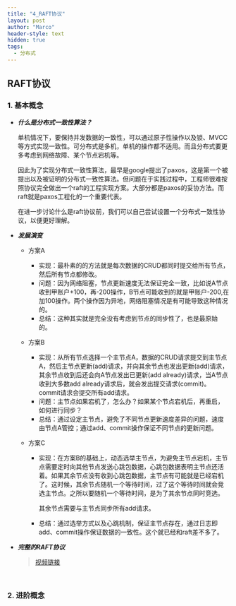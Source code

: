 ```yaml
---
title: "4_RAFT协议"
layout: post
author: "Marco"
header-style: text
hidden: true
tags:
  - 分布式
---
```


## RAFT协议

### 1. 基本概念

- ***什么是分布式一致性算法？***

  ​	单机情况下，要保持并发数据的一致性，可以通过原子性操作以及锁、MVCC等方式实现一致性。可分布式是多机，单机的操作都不适用。而且分布式要更多考虑到网络故障、某个节点宕机等。
  
  ​	因此为了实现分布式一致性算法，最早是google提出了paxos，这是第一个被提出以及被证明的分布式一致性算法。但问题在于实践过程中，工程师很难按照协议完全做出一个raft的工程实现方案。大部分都是paxos的妥协方法。而raft就是paxos工程化的一个重要代表。
  
  ​	在进一步讨论什么是raft协议前，我们可以自己尝试设置一个分布式一致性协议，以便更好理解。
  
- ***发展演变***

  - 方案A

    - 实现：最朴素的的方法就是每次数据的CRUD都同时提交给所有节点，然后所有节点都修改。
    - 问题：因为网络阻塞，节点更新速度无法保证完全一致，比如说A节点收到甲账户+100，再-200操作，B节点可能收到的就是甲账户-200,在加100操作。两个操作因为异地，网络阻塞情况是有可能导致这种情况的。
    - 总结：这种其实就是完全没有考虑到节点的同步性了，也是最原始的。

  - 方案B

    - 实现：从所有节点选择一个主节点A，数据的CRUD请求提交到主节点A，然后主节点更新(add)请求，并向其余节点也发出更新(add)请求，其余节点收到后还会向A节点发出已更新(add already)请求，当A节点收到大多数add already请求后，就会发出提交请求(commit)。commit请求会提交所有add请求。
    - 问题：主节点如果宕机了，怎么办？如果某个节点宕机后，再重启，如何进行同步？
    - 总结：通过设定主节点，避免了不同节点更新速度差异的问题，速度由节点A管控；通过add、commit操作保证不同节点的更新问题。

  - 方案C

    - 实现：在方案B的基础上，动态选举主节点，为避免主节点宕机，主节点需要定时向其他节点发送心跳包数据，心跳包数据表明主节点还活着。如果其余节点没有收到心跳包数据，主节点有可能就是已经宕机了。这时候，其余节点随机一个等待时间，过了这个等待时间就会竞选主节点。之所以要随机一个等待时间，是为了其余节点同时竞选。

      其余节点需要与主节点同步所有add请求。

    - 总结：通过选举方式以及心跳机制，保证主节点存在，通过日志即add、commit操作保证数据的一致性。这个就已经和raft差不多了。

- ***完整的RAFT协议***

  > [视频链接](http://thesecretlivesofdata.com/raft/)

  ​	

### 2. 进阶概念